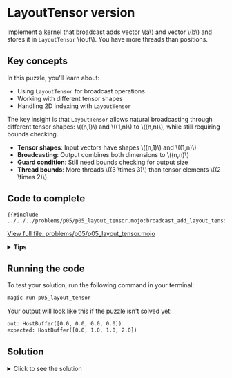 # LayoutTensor version

Implement a kernel that broadcast adds vector \\(a\\) and vector \\(b\\) and stores it in `LayoutTensor` \\(out\\). You have more threads than positions.

## Key concepts

In this puzzle, you'll learn about:
- Using `LayoutTensor` for broadcast operations
- Working with different tensor shapes
- Handling 2D indexing with `LayoutTensor`

The key insight is that `LayoutTensor` allows natural broadcasting through different tensor shapes: \\((n,1)\\) and \\((1,n)\\) to \\((n,n)\\), while still requiring bounds checking.

- **Tensor shapes**: Input vectors have shapes \\((n,1)\\) and \\((1,n)\\)
- **Broadcasting**: Output combines both dimensions to \\((n,n)\\)
- **Guard condition**: Still need bounds checking for output size
- **Thread bounds**: More threads \\((3 \times 3)\\) than tensor elements \\((2 \times 2)\\)

## Code to complete

```mojo
{{#include ../../../problems/p05/p05_layout_tensor.mojo:broadcast_add_layout_tensor}}
```
<a href="../../../problems/p05/p05_layout_tensor.mojo" class="filename">View full file: problems/p05/p05_layout_tensor.mojo</a>

<details>
<summary><strong>Tips</strong></summary>

<div class="solution-tips">

1. Get 2D indices: `local_i = thread_idx.x`, `local_j = thread_idx.y`
2. Add guard: `if local_i < size and local_j < size`
3. Inside guard: `out[local_i, local_j] = a[local_i, 0] + b[0, local_j]`
</div>
</details>

## Running the code

To test your solution, run the following command in your terminal:

```bash
magic run p05_layout_tensor
```

Your output will look like this if the puzzle isn't solved yet:
```txt
out: HostBuffer([0.0, 0.0, 0.0, 0.0])
expected: HostBuffer([0.0, 1.0, 1.0, 2.0])
```

## Solution

<details>
<summary>Click to see the solution</summary>

```mojo
{{#include ../../../solutions/p05/p05_layout_tensor.mojo:broadcast_add_layout_tensor_solution}}
```

<div class="solution-explanation">

This solution:
- Gets 2D thread indices with `local_i = thread_idx.x`, `local_j = thread_idx.y`
- Guards against out-of-bounds with `if local_i < size and local_j < size`
- Uses `LayoutTensor` broadcasting: `a[local_i, 0] + b[0, local_j]`
</div>
</details>
